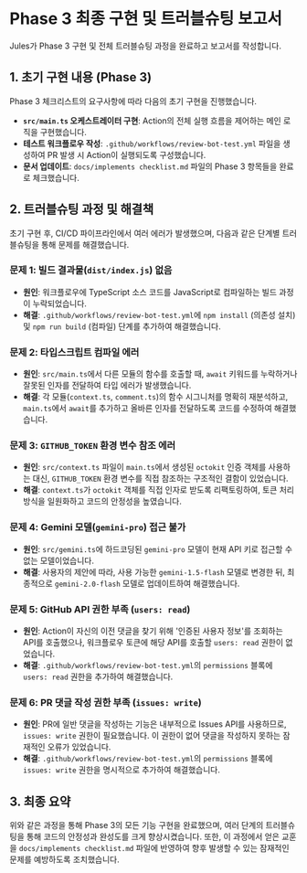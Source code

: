 # Phase 3 최종 구현 및 트러블슈팅 보고서

Jules가 Phase 3 구현 및 전체 트러블슈팅 과정을 완료하고 보고서를 작성합니다.

## 1. 초기 구현 내용 (Phase 3)

Phase 3 체크리스트의 요구사항에 따라 다음의 초기 구현을 진행했습니다.

- **`src/main.ts` 오케스트레이터 구현**: Action의 전체 실행 흐름을 제어하는 메인 로직을 구현했습니다.
- **테스트 워크플로우 작성**: `.github/workflows/review-bot-test.yml` 파일을 생성하여 PR 발생 시 Action이 실행되도록 구성했습니다.
- **문서 업데이트**: `docs/implements checklist.md` 파일의 Phase 3 항목들을 완료로 체크했습니다.

## 2. 트러블슈팅 과정 및 해결책

초기 구현 후, CI/CD 파이프라인에서 여러 에러가 발생했으며, 다음과 같은 단계별 트러블슈팅을 통해 문제를 해결했습니다.

### 문제 1: 빌드 결과물(`dist/index.js`) 없음
- **원인**: 워크플로우에 TypeScript 소스 코드를 JavaScript로 컴파일하는 빌드 과정이 누락되었습니다.
- **해결**: `.github/workflows/review-bot-test.yml`에 `npm install` (의존성 설치) 및 `npm run build` (컴파일) 단계를 추가하여 해결했습니다.

### 문제 2: 타입스크립트 컴파일 에러
- **원인**: `src/main.ts`에서 다른 모듈의 함수를 호출할 때, `await` 키워드를 누락하거나 잘못된 인자를 전달하여 타입 에러가 발생했습니다.
- **해결**: 각 모듈(`context.ts`, `comment.ts`)의 함수 시그니처를 명확히 재분석하고, `main.ts`에서 `await`를 추가하고 올바른 인자를 전달하도록 코드를 수정하여 해결했습니다.

### 문제 3: `GITHUB_TOKEN` 환경 변수 참조 에러
- **원인**: `src/context.ts` 파일이 `main.ts`에서 생성된 `octokit` 인증 객체를 사용하는 대신, `GITHUB_TOKEN` 환경 변수를 직접 참조하는 구조적인 결함이 있었습니다.
- **해결**: `context.ts`가 `octokit` 객체를 직접 인자로 받도록 리팩토링하여, 토큰 처리 방식을 일원화하고 코드의 안정성을 높였습니다.

### 문제 4: Gemini 모델(`gemini-pro`) 접근 불가
- **원인**: `src/gemini.ts`에 하드코딩된 `gemini-pro` 모델이 현재 API 키로 접근할 수 없는 모델이었습니다.
- **해결**: 사용자의 제안에 따라, 사용 가능한 `gemini-1.5-flash` 모델로 변경한 뒤, 최종적으로 `gemini-2.0-flash` 모델로 업데이트하여 해결했습니다.

### 문제 5: GitHub API 권한 부족 (`users: read`)
- **원인**: Action이 자신의 이전 댓글을 찾기 위해 '인증된 사용자 정보'를 조회하는 API를 호출했으나, 워크플로우 토큰에 해당 API를 호출할 `users: read` 권한이 없었습니다.
- **해결**: `.github/workflows/review-bot-test.yml`의 `permissions` 블록에 `users: read` 권한을 추가하여 해결했습니다.

### 문제 6: PR 댓글 작성 권한 부족 (`issues: write`)
- **원인**: PR에 일반 댓글을 작성하는 기능은 내부적으로 Issues API를 사용하므로, `issues: write` 권한이 필요했습니다. 이 권한이 없어 댓글을 작성하지 못하는 잠재적인 오류가 있었습니다.
- **해결**: `.github/workflows/review-bot-test.yml`의 `permissions` 블록에 `issues: write` 권한을 명시적으로 추가하여 해결했습니다.

## 3. 최종 요약

위와 같은 과정을 통해 Phase 3의 모든 기능 구현을 완료했으며, 여러 단계의 트러블슈팅을 통해 코드의 안정성과 완성도를 크게 향상시켰습니다. 또한, 이 과정에서 얻은 교훈을 `docs/implements checklist.md` 파일에 반영하여 향후 발생할 수 있는 잠재적인 문제를 예방하도록 조치했습니다.
